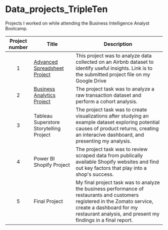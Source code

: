 # Data_projects_TripleTen
Projects I worked on while attending the Business Intelligence Analyst Bootcamp.


| Project number | Title | Description |
| :-----------: | ----------- |----------- |
| 1 | [Advanced Spreadsheet Project](https://docs.google.com/spreadsheets/d/1Xe34NnxZP-ApbwVZEx989WFWZlzawX9FWj6youU141U/edit?usp=sharing)| This project was to analyze data collected on an Airbnb dataset to identify useful insights. Link is to the submitted project file on my Google Drive|
| 2 | [Business Analytics Project](https://docs.google.com/spreadsheets/d/1HE7bfLvWszNqjHay-ACUMfhYGHbHMrvsbC6aKs-Qwoc/edit?usp=sharing) | The project task was to analyze a raw transaction dataset and perform a cohort analysis. |
| 3 | Tableau Superstore Storytelling Project | The project task was to create visualizations after studying an example dataset exploring potential causes of product returns, creating an interacive dashboard, and presenting my analysis. |
| 4 | Power BI Shopify Project | The project task was to review scraped data from publically available Shopify websites and find out key factors that play into a shop's success.
| 5 | Final Project | My final project task was to analyze the business performance of restaurants and customers registered in the Zomato service, create a dashboard for my restaurant analysis, and present my findings in a final report.
